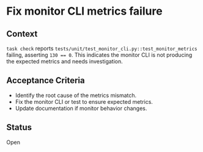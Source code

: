 # Fix monitor CLI metrics failure

## Context
`task check` reports `tests/unit/test_monitor_cli.py::test_monitor_metrics` failing,
asserting `130 == 0`. This indicates the monitor CLI is not producing the expected
metrics and needs investigation.

## Acceptance Criteria
- Identify the root cause of the metrics mismatch.
- Fix the monitor CLI or test to ensure expected metrics.
- Update documentation if monitor behavior changes.

## Status
Open

